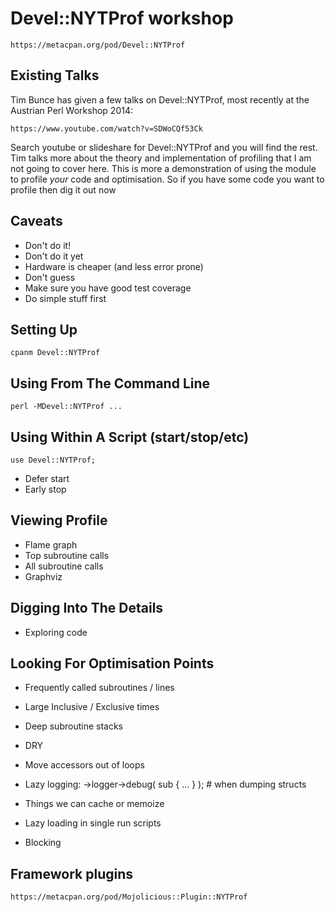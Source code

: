 # Devel::NYTProf workshop

	https://metacpan.org/pod/Devel::NYTProf

## Existing Talks

Tim Bunce has given a few talks on Devel::NYTProf, most recently at the
Austrian Perl Workshop 2014:

	https://www.youtube.com/watch?v=SDWoCQf53Ck

Search youtube or slideshare for Devel::NYTProf and you will find the
rest. Tim talks more about the theory and implementation of profiling
that I am not going to cover here. This is more a demonstration of using
the module to profile *your* code and optimisation. So if you have some
code you want to profile then dig it out now

## Caveats

 * Don't do it!
 * Don't do it yet
 * Hardware is cheaper (and less error prone)
 * Don't guess
 * Make sure you have good test coverage
 * Do simple stuff first

## Setting Up

	cpanm Devel::NYTProf

## Using From The Command Line

	perl -MDevel::NYTProf ...

## Using Within A Script (start/stop/etc)

	use Devel::NYTProf;

 * Defer start
 * Early stop

## Viewing Profile

 * Flame graph
 * Top subroutine calls
 * All subroutine calls
 * Graphviz

## Digging Into The Details

 * Exploring code

## Looking For Optimisation Points

 * Frequently called subroutines / lines
 * Large Inclusive / Exclusive times
 * Deep subroutine stacks

 * DRY
 * Move accessors out of loops
 * Lazy logging: ->logger->debug( sub { ... } ); # when dumping structs

 * Things we can cache or memoize
 * Lazy loading in single run scripts
 * Blocking

## Framework plugins

	https://metacpan.org/pod/Mojolicious::Plugin::NYTProf
